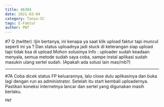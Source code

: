 ```yaml
---
title: 46304
date: 2021-03-04
category: Tanya-SC
tags: E-Faktur
author: PNT
---
```


#7 Q (twitter) :Ijin bertanya, ini kenapa ya saat klik upload faktur tapi muncul seperti ini ya ? Dan status uploadnya jadi stuck di keterangan siap upload tapi tidak bsa di upload Mohon solusinya Info : uploader sudah keadaan menyala, semua metode sudah saya coba, sampe instal aplikasi sudah masukin ulang sertel sudah. (Apakah ada solusi lain mas/mb?)

---

#7A Coba dicek status FP keluarannya, lalu close dulu aplikasinya dan buka lagi dengan run as administrator. Setelah itu start kembali uploadernya. Pastikan koneksi internetnya lancar dan sertel yang digunakan masih berlaku.

`PNT`
